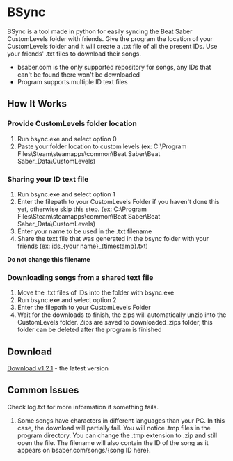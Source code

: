 # BSync 

BSync is a tool made in python for easily syncing the Beat Saber CustomLevels folder with friends.
Give the program the location of your CustomLevels folder and it will create a .txt file of all the present IDs.
Use your friends' .txt files to download their songs. 


* bsaber.com is the only supported repository for songs, any IDs that can't be found there won't be downloaded
* Program supports multiple ID text files


## How It Works

### Provide CustomLevels folder location

1. Run bsync.exe and select option 0
2. Paste your folder location to custom levels
(ex: C:\Program Files\Steam\steamapps\common\Beat Saber\Beat Saber_Data\CustomLevels)

### Sharing your ID text file

1. Run bsync.exe and select option 1
2. Enter the filepath to your CustomLevels Folder if you haven't done this yet, otherwise skip this step.
(ex: C:\Program Files\Steam\steamapps\common\Beat Saber\Beat Saber_Data\CustomLevels)
3. Enter your name to be used in the .txt filename
4. Share the text file that was generated in the bsync folder with your friends (ex: ids_{your name}_{timestamp}.txt)

**Do not change this filename** 

### Downloading songs from a shared text file

1. Move the .txt files of IDs into the folder with bsync.exe
2. Run bsync.exe and select option 2
3. Enter the filepath to your CustomLevels Folder
4. Wait for the downloads to finish, the zips will automatically unzip into the CustomLevels folder.
Zips are saved to downloaded_zips folder, this folder can be deleted after the program is finished

## Download

[Download v1.2.1](https://github.com/launchd/bsync/releases/download/v1.2.1/bsync-v1.2.1.zip) - the latest version

## Common Issues

Check log.txt for more information if something fails. 

1. Some songs have characters in different languages than your PC. In this case, the download will partially fail. You will notice .tmp files in the program directory. You can change the .tmp extension to .zip and still open the file. The filename will also contain the ID of the song as it appears on bsaber.com/songs/{song ID here}. 

